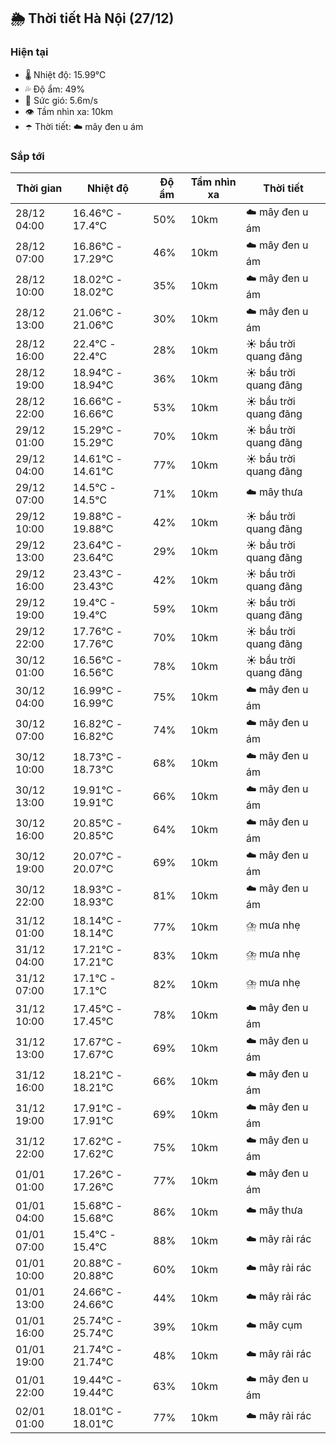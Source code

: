 ## 🌦️ Thời tiết Hà Nội (27/12)

### Hiện tại

- 🌡️ Nhiệt độ: 15.99℃
- 💦 Độ ẩm: 49%
- 💨 Sức gió: 5.6m/s
- 👁️ Tầm nhìn xa: 10km
- ☂️ Thời tiết: ☁️ mây đen u ám

### Sắp tới

| Thời gian | Nhiệt độ | Độ ẩm | Tầm nhìn xa | Thời tiết |
| --- | --- | --- | --- | --- |
| 28/12 04:00 | 16.46℃ - 17.4℃ | 50% | 10km | ☁️ mây đen u ám |
| 28/12 07:00 | 16.86℃ - 17.29℃ | 46% | 10km | ☁️ mây đen u ám |
| 28/12 10:00 | 18.02℃ - 18.02℃ | 35% | 10km | ☁️ mây đen u ám |
| 28/12 13:00 | 21.06℃ - 21.06℃ | 30% | 10km | ☁️ mây đen u ám |
| 28/12 16:00 | 22.4℃ - 22.4℃ | 28% | 10km | ☀️ bầu trời quang đãng |
| 28/12 19:00 | 18.94℃ - 18.94℃ | 36% | 10km | ☀️ bầu trời quang đãng |
| 28/12 22:00 | 16.66℃ - 16.66℃ | 53% | 10km | ☀️ bầu trời quang đãng |
| 29/12 01:00 | 15.29℃ - 15.29℃ | 70% | 10km | ☀️ bầu trời quang đãng |
| 29/12 04:00 | 14.61℃ - 14.61℃ | 77% | 10km | ☀️ bầu trời quang đãng |
| 29/12 07:00 | 14.5℃ - 14.5℃ | 71% | 10km | ☁️ mây thưa |
| 29/12 10:00 | 19.88℃ - 19.88℃ | 42% | 10km | ☀️ bầu trời quang đãng |
| 29/12 13:00 | 23.64℃ - 23.64℃ | 29% | 10km | ☀️ bầu trời quang đãng |
| 29/12 16:00 | 23.43℃ - 23.43℃ | 42% | 10km | ☀️ bầu trời quang đãng |
| 29/12 19:00 | 19.4℃ - 19.4℃ | 59% | 10km | ☀️ bầu trời quang đãng |
| 29/12 22:00 | 17.76℃ - 17.76℃ | 70% | 10km | ☀️ bầu trời quang đãng |
| 30/12 01:00 | 16.56℃ - 16.56℃ | 78% | 10km | ☀️ bầu trời quang đãng |
| 30/12 04:00 | 16.99℃ - 16.99℃ | 75% | 10km | ☁️ mây đen u ám |
| 30/12 07:00 | 16.82℃ - 16.82℃ | 74% | 10km | ☁️ mây đen u ám |
| 30/12 10:00 | 18.73℃ - 18.73℃ | 68% | 10km | ☁️ mây đen u ám |
| 30/12 13:00 | 19.91℃ - 19.91℃ | 66% | 10km | ☁️ mây đen u ám |
| 30/12 16:00 | 20.85℃ - 20.85℃ | 64% | 10km | ☁️ mây đen u ám |
| 30/12 19:00 | 20.07℃ - 20.07℃ | 69% | 10km | ☁️ mây đen u ám |
| 30/12 22:00 | 18.93℃ - 18.93℃ | 81% | 10km | ☁️ mây đen u ám |
| 31/12 01:00 | 18.14℃ - 18.14℃ | 77% | 10km | ⛈️ mưa nhẹ |
| 31/12 04:00 | 17.21℃ - 17.21℃ | 83% | 10km | ⛈️ mưa nhẹ |
| 31/12 07:00 | 17.1℃ - 17.1℃ | 82% | 10km | ⛈️ mưa nhẹ |
| 31/12 10:00 | 17.45℃ - 17.45℃ | 78% | 10km | ☁️ mây đen u ám |
| 31/12 13:00 | 17.67℃ - 17.67℃ | 69% | 10km | ☁️ mây đen u ám |
| 31/12 16:00 | 18.21℃ - 18.21℃ | 66% | 10km | ☁️ mây đen u ám |
| 31/12 19:00 | 17.91℃ - 17.91℃ | 69% | 10km | ☁️ mây đen u ám |
| 31/12 22:00 | 17.62℃ - 17.62℃ | 75% | 10km | ☁️ mây đen u ám |
| 01/01 01:00 | 17.26℃ - 17.26℃ | 77% | 10km | ☁️ mây đen u ám |
| 01/01 04:00 | 15.68℃ - 15.68℃ | 86% | 10km | ☁️ mây thưa |
| 01/01 07:00 | 15.4℃ - 15.4℃ | 88% | 10km | ☁️ mây rải rác |
| 01/01 10:00 | 20.88℃ - 20.88℃ | 60% | 10km | ☁️ mây rải rác |
| 01/01 13:00 | 24.66℃ - 24.66℃ | 44% | 10km | ☁️ mây rải rác |
| 01/01 16:00 | 25.74℃ - 25.74℃ | 39% | 10km | ☁️ mây cụm |
| 01/01 19:00 | 21.74℃ - 21.74℃ | 48% | 10km | ☁️ mây rải rác |
| 01/01 22:00 | 19.44℃ - 19.44℃ | 63% | 10km | ☁️ mây đen u ám |
| 02/01 01:00 | 18.01℃ - 18.01℃ | 77% | 10km | ☁️ mây rải rác |
